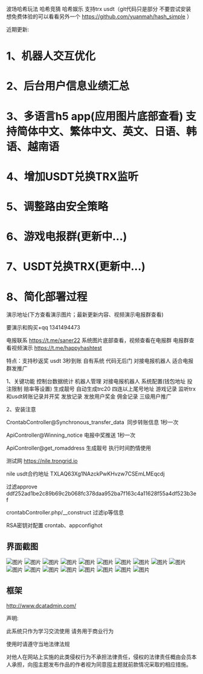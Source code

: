 波场哈希玩法 哈希竞猜 哈希娱乐 支持trx usdt（git代码只是部分 不要尝试安装 想免费体验的可以看看另外一个 https://github.com/yuanmah/hash_simple ）


近期更新:
# 1、机器人交互优化
# 2、后台用户信息业绩汇总
# 3、多语言h5 app(应用图片底部查看) 支持简体中文、繁体中文、英文、日语、韩语、越南语 
# 4、增加USDT兑换TRX监听 
# 5、调整路由安全策略
# 6、游戏电报群(更新中...)
# 7、USDT兑换TRX(更新中...)
# 8、简化部署过程

演示地址(下方查看演示图片；最新更新内容、视频演示电报群查看)

要演示和购买+qq 1341494473

电报联系 https://t.me/saner22
系统图片底部查看，视频查看在电报群
电报群查看视频演示 https://t.me/happyhashtest

特点：支持秒返奖 usdt 3秒到账 自有系统 代码无后门 对接电报机器人 适合电报群发推广

1、关键功能
控制台数据统计
机器人管理 对接电报机器人
系统配置(钱包地址 投注限制 赔率等设置)
生成靓号 自动生成trc20 四连以上尾号地址
游戏记录 监听trx和usdt转账记录并开奖
发放记录 发放用户奖金
佣金记录 三级用户推广


2、安装注意

CrontabController@Synchronous_transfer_data  同步转账信息 1秒一次

ApiController@Winning_notice 电报中奖推送 1秒一次

ApiController@get_romaddress 生成靓号 执行时间酌情使用

测试网 https://nile.trongrid.io

nile usdt合约地址 TXLAQ63Xg1NAzckPwKHvzw7CSEmLMEqcdj

过滤approve ddf252ad1be2c89b69c2b068fc378daa952ba7f163c4a11628f55a4df523b3ef

crontabController.php/__construct 过滤ip等信息

RSA密钥对配置  crontab、appconfighot



## 界面截图
![图片](http://file.ruclouds.com//i/2022/05/29/2azxtg.jpg)
![图片](http://file.ruclouds.com//i/2022/05/29/2azz19.jpg)
![图片](http://file.ruclouds.com//i/2022/05/29/2b00ev.jpg)
![图片](http://file.ruclouds.com//i/2022/05/29/n20m6w.jpg)
![图片](http://file.ruclouds.com//i/2022/05/29/2b0867.jpg)
![图片](http://file.ruclouds.com//i/2022/05/29/2b0cf4.jpg)
![图片](http://file.ruclouds.com//i/2022/05/29/2b0f5n.jpg)
![图片](http://file.ruclouds.com//i/2022/05/20/2dc1ws.png)
![图片](http://file.ruclouds.com//i/2022/05/20/2dbqif.png)
![图片](http://file.ruclouds.com//i/2022/05/20/2dbtni.png)
![图片](http://file.ruclouds.com//i/2022/05/20/2dbtxe.png)
![图片](http://file.ruclouds.com//i/2022/05/20/2dbhng.png)
![图片](http://file.ruclouds.com//i/2022/05/20/2dbes5.png)
![图片](http://file.ruclouds.com//i/2022/05/20/2dbd4u.png)
![图片](http://file.ruclouds.com//i/2022/05/20/2dbby8.png)
![图片](http://file.ruclouds.com//i/2022/05/20/2db5pe.png)
![图片](http://file.ruclouds.com//i/2022/05/29/2f0a4x.png)
![图片](http://file.ruclouds.com//i/2022/05/29/2f0dj9.png)


## 框架
http://www.dcatadmin.com/


声明:

此系统只作为学习交流使用 请务用于商业行为

使用时请遵守当地法律法规

对他人在网站上实施的此类侵权行为不承担法律责任，侵权的法律责任概由会员本人承担，向囤主题发布作品的作者视为同意囤主题就前款情况采取的相应措施。


